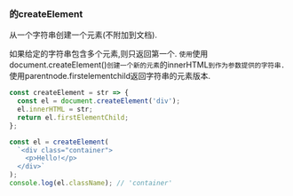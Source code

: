### 的createElement

从一个字符串创建一个元素(不附加到文档). 

如果给定的字符串包含多个元素,则只返回第一个. `使用`使用document.createElement()`创建一个新的元素`的innerHTML`到作为参数提供的字符串. `使用parentnode.firstelementchild返回字符串的元素版本. 

```js
const createElement = str => {
  const el = document.createElement('div');
  el.innerHTML = str;
  return el.firstElementChild;
};
```

```js
const el = createElement(
  `<div class="container">
    <p>Hello!</p>
  </div>`
);
console.log(el.className); // 'container'
```